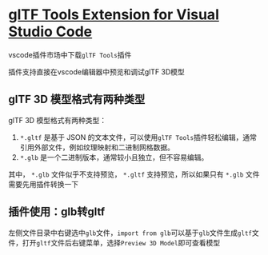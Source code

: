 # [glTF Tools Extension for Visual Studio Code](https://github.com/AnalyticalGraphicsInc/gltf-vscode#gltf-tools-extension-for-visual-studio-code)

vscode插件市场中下载`glTF Tools`插件

插件支持直接在vscode编辑器中预览和调试glTF 3D模型

## glTF 3D 模型格式有两种类型

glTF 3D 模型格式有两种类型： 

1. `*.gltf` 是基于 JSON 的文本文件，可以使用`glTF Tools`插件轻松编辑，通常引用外部文件，例如纹理映射和二进制网格数据。
2.  `*.glb` 是一个二进制版本，通常较小且独立，但不容易编辑。

其中， `*.glb` 文件似乎不支持预览， `*.gltf` 支持预览，所以如果只有 `*.glb` 文件需要先用插件转换一下

## 插件使用：glb转gltf

左侧文件目录中右键选中`glb`文件，`import from glb`可以基于`glb`文件生成`gltf`文件，打开`gltf`文件后右键菜单，选择`Preview 3D Model`即可查看模型





